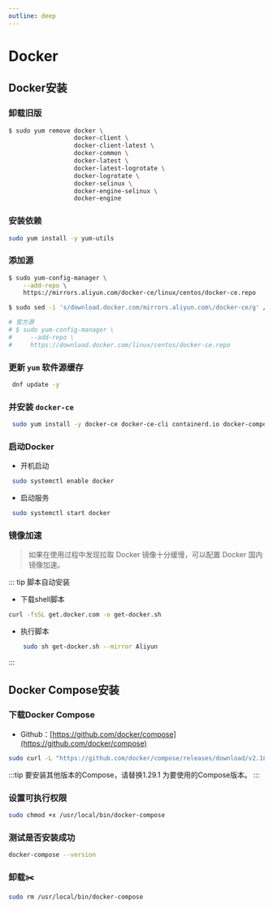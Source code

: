 ```yaml
---
outline: deep
---
```

# Docker

## Docker安装

### 卸载旧版

```sh
$ sudo yum remove docker \
                  docker-client \
                  docker-client-latest \
                  docker-common \
                  docker-latest \
                  docker-latest-logrotate \
                  docker-logrotate \
                  docker-selinux \
                  docker-engine-selinux \
                  docker-engine
```

### 安装依赖

```sh
sudo yum install -y yum-utils
```

### 添加源

```sh
$ sudo yum-config-manager \
    --add-repo \
    https://mirrors.aliyun.com/docker-ce/linux/centos/docker-ce.repo

```

```sh
$ sudo sed -i 's/download.docker.com/mirrors.aliyun.com\/docker-ce/g' /etc/yum.repos.d/docker-ce.repo

# 官方源
# $ sudo yum-config-manager \
#     --add-repo \
#     https://download.docker.com/linux/centos/docker-ce.repo
```

### 更新 `yum` 软件源缓存

```sh
 dnf update -y
```

### 并安装 `docker-ce`

```sh
 sudo yum install -y docker-ce docker-ce-cli containerd.io docker-compose-plugin
```

### 启动Docker

- 开机启动

```sh
 sudo systemctl enable docker
```

- 启动服务

```sh
 sudo systemctl start docker
```

### 镜像加速

> 如果在使用过程中发现拉取 Docker 镜像十分缓慢，可以配置 Docker 国内镜像加速。

::: tip 脚本自动安装

- 下载shell脚本

```sh
curl -fsSL get.docker.com -o get-docker.sh
```

- 执行脚本

```sh
    sudo sh get-docker.sh --mirror Aliyun
```

:::

## Docker Compose安装

### 下载Docker Compose

- Github：[https://github.com/docker/compose](https://github.com/docker/compose)

```sh
sudo curl -L "https://github.com/docker/compose/releases/download/v2.18.1/docker-compose-linux-x86_64" -o /usr/local/bin/docker-compose
```

:::tip
要安装其他版本的Compose，请替换1.29.1 为要使用的Compose版本。
:::

### 设置可执行权限

```sh
sudo chmod +x /usr/local/bin/docker-compose
```

### 测试是否安装成功

```sh
docker-compose --version
```

### 卸载✂️

```sh
sudo rm /usr/local/bin/docker-compose
```

